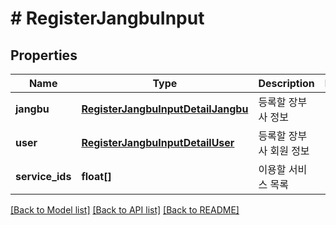 # # RegisterJangbuInput

## Properties

Name | Type | Description | Notes
------------ | ------------- | ------------- | -------------
**jangbu** | [**RegisterJangbuInputDetailJangbu**](RegisterJangbuInputDetailJangbu.md) | 등록할 장부사 정보 |
**user** | [**RegisterJangbuInputDetailUser**](RegisterJangbuInputDetailUser.md) | 등록할 장부사 회원 정보 |
**service_ids** | **float[]** | 이용할 서비스 목록 |

[[Back to Model list]](../../README.md#models) [[Back to API list]](../../README.md#endpoints) [[Back to README]](../../README.md)

